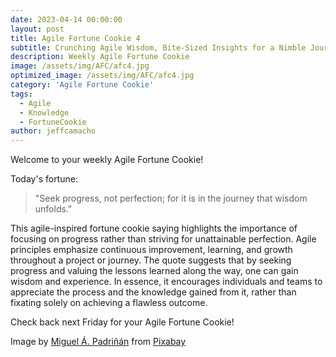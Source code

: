 ```yaml
---
date: 2023-04-14 00:00:00
layout: post
title: Agile Fortune Cookie 4
subtitle: Crunching Agile Wisdom, Bite-Sized Insights for a Nimble Journey
description: Weekly Agile Fortune Cookie
image: /assets/img/AFC/afc4.jpg
optimized_image: /assets/img/AFC/afc4.jpg
category: 'Agile Fortune Cookie'
tags:
  - Agile
  - Knowledge
  - FortuneCookie
author: jeffcamacho
---
```


Welcome to your weekly Agile Fortune Cookie!

Today's fortune:

> "Seek progress, not perfection; for it is in the journey that wisdom unfolds."

This agile-inspired fortune cookie saying highlights the importance of focusing on progress rather than striving for unattainable perfection. Agile principles emphasize continuous improvement, learning, and growth throughout a project or journey. The quote suggests that by seeking progress and valuing the lessons learned along the way, one can gain wisdom and experience. In essence, it encourages individuals and teams to appreciate the process and the knowledge gained from it, rather than fixating solely on achieving a flawless outcome.

Check back next Friday for your Agile Fortune Cookie!

Image by <a href="https://pixabay.com/users/padrinan-1694659/?utm_source=link-attribution&amp;utm_medium=referral&amp;utm_campaign=image&amp;utm_content=3087577">Miguel Á. Padriñán</a> from <a href="https://pixabay.com//?utm_source=link-attribution&amp;utm_medium=referral&amp;utm_campaign=image&amp;utm_content=3087577">Pixabay</a>  